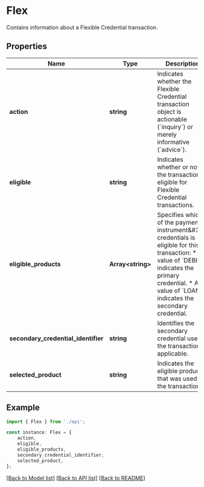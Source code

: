 # Flex

Contains information about a Flexible Credential transaction.

## Properties

Name | Type | Description | Notes
------------ | ------------- | ------------- | -------------
**action** | **string** | Indicates whether the Flexible Credential transaction object is actionable (&#x60;inquiry&#x60;) or merely informative (&#x60;advice&#x60;). | [optional] [default to undefined]
**eligible** | **string** | Indicates whether or not the transaction is eligible for Flexible Credential transactions. | [optional] [default to undefined]
**eligible_products** | **Array&lt;string&gt;** | Specifies which of the payment instrument\&#39;s credentials is eligible for this transaction:  * A value of &#x60;DEBIT&#x60; indicates the primary credential. * A value of &#x60;LOAN&#x60; indicates the secondary credential. | [optional] [default to undefined]
**secondary_credential_identifier** | **string** | Identifies the secondary credential used in the transaction, if applicable. | [optional] [default to undefined]
**selected_product** | **string** | Indicates the eligible product that was used in the transaction. | [optional] [default to undefined]

## Example

```typescript
import { Flex } from './api';

const instance: Flex = {
    action,
    eligible,
    eligible_products,
    secondary_credential_identifier,
    selected_product,
};
```

[[Back to Model list]](../README.md#documentation-for-models) [[Back to API list]](../README.md#documentation-for-api-endpoints) [[Back to README]](../README.md)
